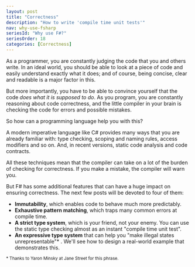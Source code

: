 ```yaml
---
layout: post
title: "Correctness"
description: "How to write 'compile time unit tests'"
nav: why-use-fsharp
seriesId: "Why use F#?"
seriesOrder: 18
categories: [Correctness]
---
```


As a programmer, you are constantly judging the code that you and others write. In an ideal world, you should be able to look at a piece of code and easily understand exactly what it does; and of course, being concise, clear and readable is a major factor in this. 

But more importantly, you have to be able to convince yourself that the code *does what it is supposed to do*. As you program, you are constantly reasoning about code correctness, and the little compiler in your brain is checking the code for errors and possible mistakes. 

So how can a programming language help you with this?  

A modern imperative language like C# provides many ways that you are already familiar with: type checking, scoping and naming rules, access modifiers and so on. And, in recent versions, static code analysis and code contracts.  

All these techniques mean that the compiler can take on a lot of the burden of checking for correctness. If you make a mistake, the compiler will warn you.

But F# has some additional features that can have a huge impact on ensuring correctness. The next few posts will be devoted to four of them:

* **Immutability**, which enables code to behave much more predictably.
* **Exhaustive pattern matching**, which traps many common errors at compile time.
* **A strict type system**, which is your friend, not your enemy. You can use the static type checking almost as an instant "compile time unit test".
* **An expressive type system** that can help you "make illegal states unrepresentable"* . We'll see how to design a real-world example that demonstrates this.

<sub>* Thanks to Yaron Minsky at Jane Street for this phrase.</sub>
